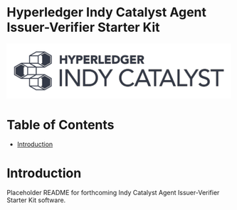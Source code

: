 
# Hyperledger Indy Catalyst Agent Issuer-Verifier Starter Kit <!-- omit in toc -->

![logo](/docs/assets/indy-catalyst-logo-bw.png)

# Table of Contents <!-- omit in toc -->
- [Introduction](#introduction)

# Introduction

Placeholder README for forthcoming Indy Catalyst Agent Issuer-Verifier Starter Kit software.
